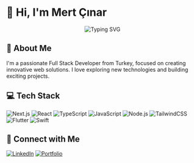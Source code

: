 # 👋 Hi, I'm Mert Çınar

<div align="center">
  <img src="https://readme-typing-svg.demolab.com?font=Fira+Code&pause=1000&color=7F3ACE&center=true&vCenter=true&width=435&lines=Full+Stack+Developer;Software+Engineer;Always+learning+new+things" alt="Typing SVG" />
</div>

## 🚀 About Me

I'm a passionate Full Stack Developer from Turkey, focused on creating innovative web solutions. I love exploring new technologies and building exciting projects.

## 💻 Tech Stack

![Next.js](https://img.shields.io/badge/-Next.js-000000?style=flat-square&logo=next.js)
![React](https://img.shields.io/badge/-React-61DAFB?style=flat-square&logo=react&logoColor=black)
![TypeScript](https://img.shields.io/badge/-TypeScript-3178C6?style=flat-square&logo=typescript&logoColor=white)
![JavaScript](https://img.shields.io/badge/-JavaScript-F7DF1E?style=flat-square&logo=javascript&logoColor=black)
![Node.js](https://img.shields.io/badge/-Node.js-339933?style=flat-square&logo=node.js&logoColor=white)
![TailwindCSS](https://img.shields.io/badge/-TailwindCSS-38B2AC?style=flat-square&logo=tailwind-css&logoColor=white)
![Flutter](https://img.shields.io/badge/-Flutter-02569B?style=flat-square&logo=flutter&logoColor=white)
![Swift](https://img.shields.io/badge/-Swift-FA7343?style=flat-square&logo=swift&logoColor=white)

## 🤝 Connect with Me

[![LinkedIn](https://img.shields.io/badge/LinkedIn-0077B5?style=for-the-badge&logo=linkedin&logoColor=white)](https://www.linkedin.com/in/mertcinarr/)
[![Portfolio](https://img.shields.io/badge/Portfolio-FF5722?style=for-the-badge&logo=google-chrome&logoColor=white)](https://mertcinar.vercel.app)
